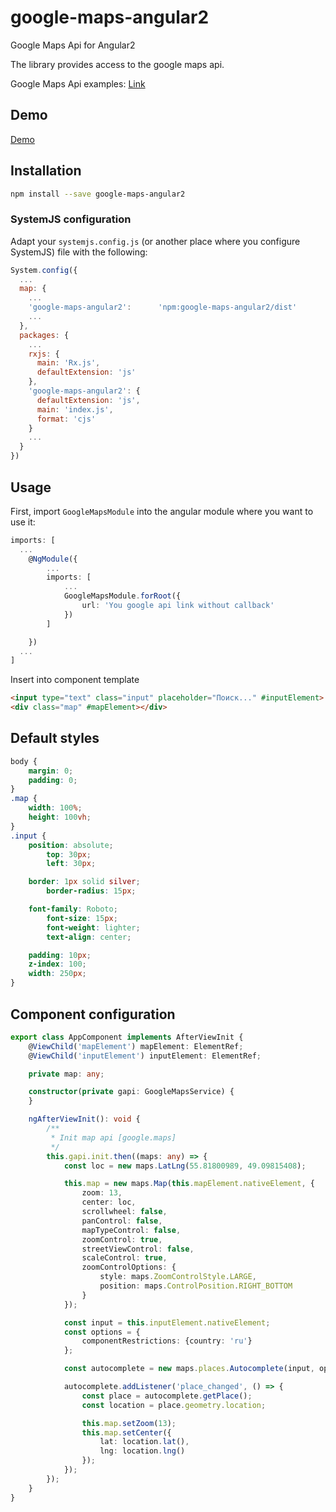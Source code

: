 # google-maps-angular2
Google Maps Api for Angular2

The library provides access to the google maps api.

Google Maps Api examples: <a href="https://developers.google.com/maps/documentation/javascript/examples/">Link</a>

## Demo

<a href="https://youtu.be/fwcnSB6PF-A" target="_blank">Demo</a>

## Installation

```sh
npm install --save google-maps-angular2
```

### SystemJS configuration

Adapt your `systemjs.config.js` (or another place where you configure SystemJS) file with the following:

```javascript
System.config({
  ...
  map: {
    ...
    'google-maps-angular2':      'npm:google-maps-angular2/dist'
    ...
  },
  packages: {
    ...
    rxjs: {
      main: 'Rx.js',
      defaultExtension: 'js'
    },
    'google-maps-angular2': {
      defaultExtension: 'js',
      main: 'index.js',
      format: 'cjs'
    }
    ...
  }
})
```


## Usage

First, import `GoogleMapsModule` into the angular module where you want to use it:

```typescript
imports: [
  ...
    @NgModule({
        ...
        imports: [
            ...
            GoogleMapsModule.forRoot({
                url: 'You google api link without callback'
            })
        ]

    })
  ...
]
```
Insert into component template

```html
<input type="text" class="input" placeholder="Поиск..." #inputElement>
<div class="map" #mapElement></div>
```

## Default styles

```css
body {
    margin: 0;
    padding: 0;
}
.map {
    width: 100%;
    height: 100vh;
}
.input {
    position: absolute;
        top: 30px;
        left: 30px;

    border: 1px solid silver;
        border-radius: 15px;

    font-family: Roboto;
        font-size: 15px;
        font-weight: lighter;
        text-align: center;

    padding: 10px;
    z-index: 100;
    width: 250px;
}
```

## Component configuration

```typescript
export class AppComponent implements AfterViewInit {
    @ViewChild('mapElement') mapElement: ElementRef;
    @ViewChild('inputElement') inputElement: ElementRef;

    private map: any;

    constructor(private gapi: GoogleMapsService) {
    }

    ngAfterViewInit(): void {
        /**
         * Init map api [google.maps]
         */
        this.gapi.init.then((maps: any) => {
            const loc = new maps.LatLng(55.81800989, 49.09815408);

            this.map = new maps.Map(this.mapElement.nativeElement, {
                zoom: 13,
                center: loc,
                scrollwheel: false,
                panControl: false,
                mapTypeControl: false,
                zoomControl: true,
                streetViewControl: false,
                scaleControl: true,
                zoomControlOptions: {
                    style: maps.ZoomControlStyle.LARGE,
                    position: maps.ControlPosition.RIGHT_BOTTOM
                }
            });

            const input = this.inputElement.nativeElement;
            const options = {
                componentRestrictions: {country: 'ru'}
            };

            const autocomplete = new maps.places.Autocomplete(input, options);

            autocomplete.addListener('place_changed', () => {
                const place = autocomplete.getPlace();
                const location = place.geometry.location;

                this.map.setZoom(13);
                this.map.setCenter({
                    lat: location.lat(),
                    lng: location.lng()
                });
            });
        });
    }
}
```